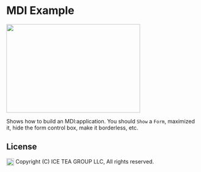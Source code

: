 MDI Example
====

<img src="https://raw.githubusercontent.com/iceteagroup/wisej-examples/master/Support/Images/MDIExample.png" width="350" height="233">

Shows how to build an MDI:application. You should `Show` a `Form`, maximized it, hide the form control box, make it borderless, etc.

License
-------
<img src="http://iceteagroup.com/wp-content/uploads/2017/01/Square-64x64-trasp.png" height="20" align="top"> Copyright (C) ICE TEA GROUP LLC, All rights reserved.
